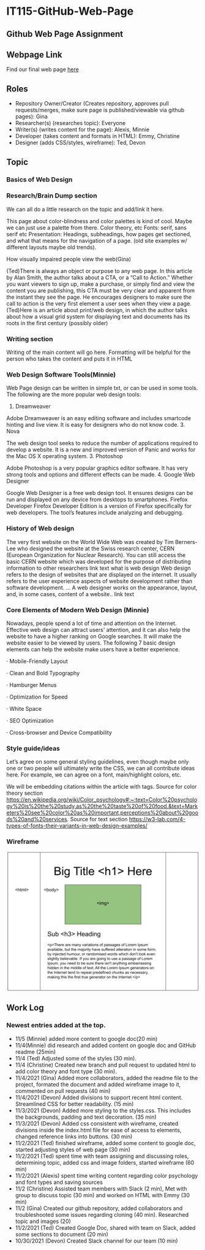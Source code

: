 # IT115-GitHub-Web-Page

## Github Web Page Assignment

## Webpage Link

Find our final web page [here](https://gina-noel.github.io/IT115-GitHub-Web-Page/)

## Roles

- Repository Owner/Creator (Creates repository, approves pull requests/merges, make sure page is published/viewable via github pages): Gina
- Researcher(s) (researches topic): Everyone
- Writer(s) (writes content for the page): Alexis, Minnie
- Developer (takes content and formats in HTML): Emmy, Christine
- Designer (adds CSS/styles, wireframe): Ted, Devon

## Topic

### Basics of Web Design

### Research/Brain Dump section

We can all do a little research on the topic and add/link it here.

This page about color-blindness and color palettes is kind of cool. Maybe we can just use a palette from there. Color theory, etc
Fonts: serif, sans serif etc
Presentation: Headings, subheadings, how pages get sectioned, and what that means for the navigation of a page. (old site examples w/ different layouts maybe old trends).

How visually impaired people view the web(Gina)

(Ted)There is always an object or purpose to any web page. In this article by Alan Smith, the author talks about a CTA, or a “Call to Action.” Whether you want viewers to sign up, make a purchase, or simply find and view the content you are publishing, this CTA must be very clear and apparent from the instant they see the page. He encourages designers to make sure the call to action is the very first element a user sees when they view a page.
(Ted)Here is an article about print/web design, in which the author talks about how a visual grid system for displaying text and documents has its roots in the first century (possibly older)

### Writing section

Writing of the main content will go here. Formatting will be helpful for the person who takes the content and puts it in HTML

### Web Design Software Tools(Minnie)
Web Page design can be written in simple txt, or can be used in some tools. The following are the more popular web design tools:
1. Dreamweaver

Adobe Dreamweaver is an easy editing software and includes smartcode hinting and live view. It is easy for designers who do not know code.
3. Nova

The web design tool seeks to reduce the number of applications required to develop a website. It is a new and improved version of Panic and works for the Mac OS X operating system.
3. Photoshop

Adobe Photoshop is a very popular graphics editor software. It has very strong tools and options and different effects can be made.
4. Google Web Designer

Google Web Designer is a free web design tool. It ensures  designs can be run and displayed on any device from desktops to smartphones.
Firefox Developer
Firefox Developer Edition is a version of Firefox specifically for web developers. The tool’s features include analyzing and debugging.

### History of Web design

The very first website on the World Wide Web was created by Tim Berners-Lee who designed the website at the Swiss research center, CERN (European Organization for Nuclear Research). You can still access the basic CERN website which was developed for the purpose of distributing information to other researchers
link text
what is web design
Web design refers to the design of websites that are displayed on the internet. It usually refers to the user experience aspects of website development rather than software development. ... A web designer works on the appearance, layout, and, in some cases, content of a website..
link text

### Core Elements of Modern Web Design (Minnie)
Nowadays, people spend a lot of time and attention on the Internet. Effective web design can attract users' attention, and it can also help the website to have a higher ranking on Google searches. It will make the website easier to be viewed by users. The following 7 basic design elements can help the website make users have a better experience.

‧ Mobile-Friendly Layout

‧ Clean and Bold Typography

‧ Hamburger Menus

‧ Optimization for Speed

‧ White Space

‧ SEO Optimization

‧ Cross-browser and Device Compatibility


### Style guide/ideas

Let’s agree on some general styling guidelines, even though maybe only one or two people will ultimately write the CSS, we can all contribute ideas here. For example, we can agree on a font, main/highlight colors, etc.

We will be embedding citations within the article with <a> tags.
 Source for color theory section https://en.wikipedia.org/wiki/Color_psychology#:~:text=Color%20psychology%20is%20the%20study,as%20the%20taste%20of%20food.&text=Marketers%20see%20color%20as%20important,perceptions%20about%20goods%20and%20services.
  Source for text section
  https://w3-lab.com/4-types-of-fonts-their-variants-in-web-design-examples/
  

### Wireframe

<img src="images/wireframe.png" alt="wireframe" />

## Work Log

### Newest entries added at the top.
- 11/5 (Minnie) added more content to google doc(20 min)
- 11/4(Minnie) did research and added content on google doc and GitHub readme (25min)
- 11/4 (Ted) Adjusted some of the styles (30 min).
- 11/4 (Christine) Created new branch and pull request to updated html to add color theory and font type (30 min).
- 11/4/2021 (Gina) Added more collaborators, added the readme file to the project, formated the document and added wireframe image to it, commented on pull requests (40 min)
- 11/4/2021 (Devon) Added divisions to support recent html content. Streamlined CSS for better readability. (15 min)
- 11/3/2021 (Devon) Added more styling to the styles.css. This includes the backgrounds, padding and text decoration. (35 min)
- 11/3/2021 (Devon) Added css consistent with wireframe, created divisions inside the index.html file for ease of access to elements, changed reference links into buttons. (30 min)
- 11/2/2021 (Ted) finished wireframe, added some content to google doc, started adjusting styles of web page (30 min)
- 11/2/2021 (Ted) spent time with team assigning and discussing roles, determining topic, added css and image folders, started wireframe (60 min)
- 11/2/2021 (Alexis) spent time writing content regarding color psychology and font types and saving sources
- 11/2 (Christine) Assisted team members with Slack (2 min), Met with group to discuss topic (30 min) and worked on HTML with Emmy (30 min)
- 11/2 (Gina) Created our github repository, added collaborators and troubleshooted some issues regarding cloning (40 min). Researched topic and images (20)
- 11/2/2021 (Ted) Created Google Doc, shared with team on Slack, added some sections to document (20 min)
- 10/30/2021 (Devon) Created Slack channel for our team (10 min)
